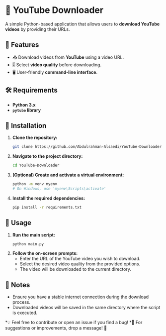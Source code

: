 # 🎥 YouTube Downloader

A simple Python-based application that allows users to **download YouTube videos** by providing their URLs.

## 🚀 Features
- 📥 Download videos from **YouTube** using a video URL.
- 🎚️ Select **video quality** before downloading.
- 🖥️ User-friendly **command-line interface**.

## 🛠️ Requirements
- **Python 3.x**
- **`pytube` library**

## 🔧 Installation

1. **Clone the repository:**
   ```bash
   git clone https://github.com/Abdulrahman-Alsaedi/YouTube-Downloader.git

2. **Navigate to the project directory:**
   ```bash
   cd YouTube-Downloader
   
3. **(Optional) Create and activate a virtual environment:**
   ```bash
   python -m venv myenv
   # On Windows, use 'myenv\Scripts\activate'
   
4. **Install the required dependencies:**
   ```bash
   pip install -r requirements.txt

## 🎯 Usage

1. **Run the main script:**
   ```bash
   python main.py
   
2. **Follow the on-screen prompts:**
   * Enter the URL of the YouTube video you wish to download.
   * Select the desired video quality from the provided options.
   * The video will be downloaded to the current directory.

## 📌 Notes
* Ensure you have a stable internet connection during the download process.
* Downloaded videos will be saved in the same directory where the script is executed.

*💡 Feel free to contribute or open an issue if you find a bug!
*📩 For suggestions or improvements, drop a message! 🚀
